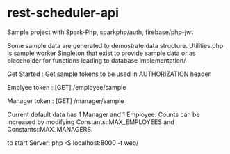 # rest-scheduler-api

Sample project with Spark-Php, sparkphp/auth, firebase/php-jwt

Some sample data are generated to demostrate data structure. Utilities.php is sample worker Singleton that exist to provide sample data or as placeholder for functions leading to database implementation/

Get Started : Get sample tokens to be used in AUTHORIZATION header.

Emplyee token : [GET] /employee/sample

Manager token : [GET] /manager/sample

Current default data has 1 Manager and 1 Employee. Counts can be increased by modifying Constants::MAX_EMPLOYEES and Constants::MAX_MANAGERS.

to start Server: 
php -S localhost:8000 -t web/